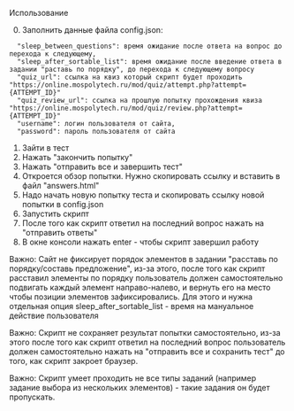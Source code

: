 Использование

0) Заполнить данные файла config.json:

```
  "sleep_between_questions": время ожидание после ответа на вопрос до перехода к следующему,
  "sleep_after_sortable_list": время ожидание после введение ответа в задании "раставь по порядку", до перехода к следующему вопросу
  "quiz_url": ссылка на квиз который скрипт будет проходить "https://online.mospolytech.ru/mod/quiz/attempt.php?attempt={ATTEMPT_ID}"
  "quiz_review_url": ссылка на прошлую попытку прохождения квиза "https://online.mospolytech.ru/mod/quiz/review.php?attempt={ATTEMPT_ID}"
  "username": логин пользователя от сайта,
  "password": пароль пользователя от сайта
```

1) Зайти в тест
2) Нажать "закончить попытку"
4) Нажать "отправить все и завершить тест"
5) Откроется обзор попытки. Нужно скопировать ссылку и вставить в файл "answers.html"
6) Надо начать новую попытку теста и скопировать ссылку новой попытки в config.json
7) Запустить скрипт
8) После того как скрипт ответил на последний вопрос нажать на "отправить ответы"
9) В окне консоли нажать enter - чтобы скрипт завершил работу

Важно: Сайт не фиксирует порядок элементов в задании "расставь по порядку/составь предложение", 
из-за этого, после того как скрипт расставил элементы по порядку пользователь должен самостоятельно подвигать каждый элемент направо-налево, и вернуть его на место чтобы позиции элементов зафиксировались.
Для этого и нужна отдельная опция sleep_after_sortable_list - время на мануальное действие пользователя

Важно: Скрипт не сохраняет результат попытки самостоятельно, из-за этого после того как скрипт ответил на последний вопрос пользователь должен самостоятельно нажать на "отправить все и сохранить тест" до того, как скрипт закроет браузер.

Важно: Скрипт умеет проходить не все типы заданий (например задание выбора из нескольких элементов) - такие задания он будет пропускать.